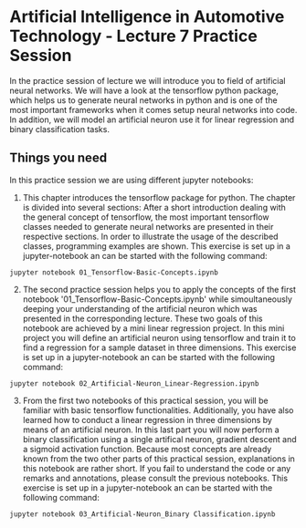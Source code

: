 # Artificial Intelligence in Automotive Technology - Lecture 7 Practice Session

In the practice session of lecture we will introduce you to field of artificial neural networks. We will have a look at the tensorflow python package, which helps us to generate neural networks in python and is one of the most important frameworks when it comes setup neural networks into code. In addition, we will model an artificial neuron use it for linear regression and binary classification tasks.


## Things you need

In this practice session we are using different jupyter notebooks:

1.  This chapter introduces the tensorflow package for python. The chapter is divided into several sections: After a short introduction dealing with the general concept of tensorflow, the most important tensorflow classes needed to generate neural networks are presented in their respective sections. In order to illustrate the usage of the described classes, programming examples are shown. This exercise is set up in a jupyter-notebook an can be started with the following command:

```
jupyter notebook 01_Tensorflow-Basic-Concepts.ipynb
```
2. The second practice session helps you to apply the concepts of the first notebook '01_Tensorflow-Basic-Concepts.ipynb' while simoultaneously deeping your understanding of the artificial neuron which was presented in the corresponding lecture. These two goals of this notebook are achieved by a mini linear regression project. In this mini project you will define an artificial neuron using tensorflow and train it to find a regression for a sample dataset in three dimensions. This exercise is set up in a jupyter-notebook an can be started with the following command:

```
jupyter notebook 02_Artificial-Neuron_Linear-Regression.ipynb
```

3. From the first two notebooks of this practical session, you will be familiar with basic tensorflow functionalities. Additionally, you have also learned how to conduct a linear regression in three dimensions by means of an artificial neuron. In this last part you will now perform a binary classification using a single artifical neuron, gradient descent and a sigmoid activation function. Because most concepts are already known from the two other parts of this practical session, explanations in this notebook are rather short. If you fail to understand the code or any remarks and annotations, please consult the previous notebooks. This exercise is set up in a jupyter-notebook an can be started with the following command:

```
jupyter notebook 03_Artificial-Neuron_Binary Classification.ipynb
```
